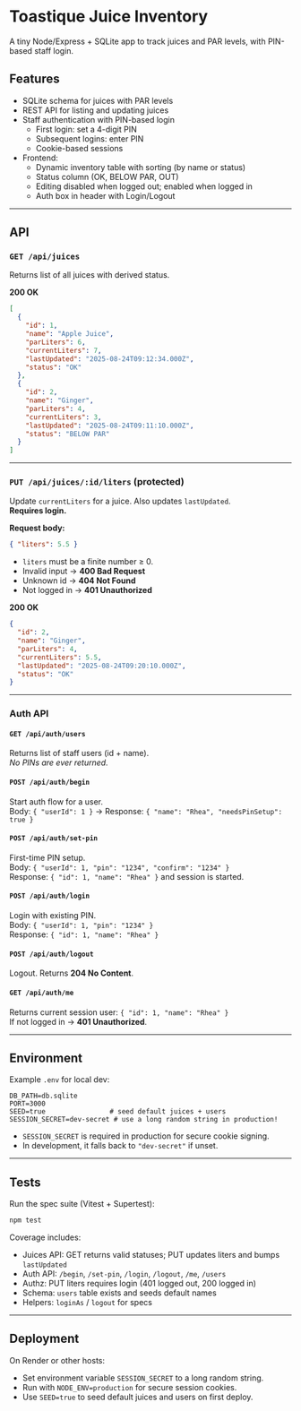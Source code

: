 # Toastique Juice Inventory

A tiny Node/Express + SQLite app to track juices and PAR levels, with PIN-based staff login.

## Features
- SQLite schema for juices with PAR levels
- REST API for listing and updating juices
- Staff authentication with PIN-based login
  - First login: set a 4-digit PIN
  - Subsequent logins: enter PIN
  - Cookie-based sessions
- Frontend:
  - Dynamic inventory table with sorting (by name or status)
  - Status column (OK, BELOW PAR, OUT)
  - Editing disabled when logged out; enabled when logged in
  - Auth box in header with Login/Logout

---

## API

### `GET /api/juices`

Returns list of all juices with derived status.

**200 OK**
```json
[
  {
    "id": 1,
    "name": "Apple Juice",
    "parLiters": 6,
    "currentLiters": 7,
    "lastUpdated": "2025-08-24T09:12:34.000Z",
    "status": "OK"
  },
  {
    "id": 2,
    "name": "Ginger",
    "parLiters": 4,
    "currentLiters": 3,
    "lastUpdated": "2025-08-24T09:11:10.000Z",
    "status": "BELOW PAR"
  }
]
```

---

### `PUT /api/juices/:id/liters` (protected)

Update `currentLiters` for a juice. Also updates `lastUpdated`.  
**Requires login.**

**Request body:**
```json
{ "liters": 5.5 }
```

- `liters` must be a finite number ≥ 0.  
- Invalid input → **400 Bad Request**  
- Unknown id → **404 Not Found**  
- Not logged in → **401 Unauthorized**

**200 OK**
```json
{
  "id": 2,
  "name": "Ginger",
  "parLiters": 4,
  "currentLiters": 5.5,
  "lastUpdated": "2025-08-24T09:20:10.000Z",
  "status": "OK"
}
```

---

### Auth API

#### `GET /api/auth/users`
Returns list of staff users (id + name).  
_No PINs are ever returned._

#### `POST /api/auth/begin`
Start auth flow for a user.  
Body: `{ "userId": 1 }` → Response: `{ "name": "Rhea", "needsPinSetup": true }`

#### `POST /api/auth/set-pin`
First-time PIN setup.  
Body: `{ "userId": 1, "pin": "1234", "confirm": "1234" }`  
Response: `{ "id": 1, "name": "Rhea" }` and session is started.

#### `POST /api/auth/login`
Login with existing PIN.  
Body: `{ "userId": 1, "pin": "1234" }`  
Response: `{ "id": 1, "name": "Rhea" }`

#### `POST /api/auth/logout`
Logout. Returns **204 No Content**.

#### `GET /api/auth/me`
Returns current session user: `{ "id": 1, "name": "Rhea" }`  
If not logged in → **401 Unauthorized**.

---

## Environment

Example `.env` for local dev:

```
DB_PATH=db.sqlite
PORT=3000
SEED=true                # seed default juices + users
SESSION_SECRET=dev-secret # use a long random string in production!
```

- `SESSION_SECRET` is required in production for secure cookie signing.  
- In development, it falls back to `"dev-secret"` if unset.

---

## Tests

Run the spec suite (Vitest + Supertest):

```bash
npm test
```

Coverage includes:
- Juices API: GET returns valid statuses; PUT updates liters and bumps `lastUpdated`
- Auth API: `/begin`, `/set-pin`, `/login`, `/logout`, `/me`, `/users`
- Authz: PUT liters requires login (401 logged out, 200 logged in)
- Schema: `users` table exists and seeds default names
- Helpers: `loginAs` / `logout` for specs

---

## Deployment

On Render or other hosts:
- Set environment variable `SESSION_SECRET` to a long random string.
- Run with `NODE_ENV=production` for secure session cookies.
- Use `SEED=true` to seed default juices and users on first deploy.
